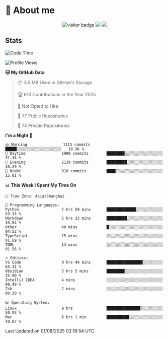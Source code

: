 <!-- ![](https://youpai.roccoshi.top/img/20200804214216.png) -->

# 🧐 About me
 
<p align="center">
<img src="https://visitor-badge.laobi.icu/badge?page_id=Lincest.Lincest&title=hits" alt="visitor badge"/>
<a href="mailto:imroccoshi@gmail.com"><img src="https://img.shields.io/badge/gmail-imroccoshi%40gmail.com-red"></a>
<a href="https://blog.roccoshi.top"><img src="https://img.shields.io/badge/blog-roccoshi-green"></a>
</p>

## Stats

<!--START_SECTION:waka-->
![Code Time](http://img.shields.io/badge/Code%20Time-2%2C608%20hrs%2026%20mins-blue)

![Profile Views](http://img.shields.io/badge/Profile%20Views-1-blue)

**🐱 My GitHub Data** 

> 📦 3.5 MB Used in GitHub's Storage 
 > 
> 🏆 610 Contributions in the Year 2025
 > 
> 🚫 Not Opted to Hire
 > 
> 📜 77 Public Repositories 
 > 
> 🔑 74 Private Repositories 
 > 
**I'm a Night 🦉** 

```text
🌞 Morning                1113 commits        █████░░░░░░░░░░░░░░░░░░░░   18.36 % 
🌆 Daytime                1900 commits        ████████░░░░░░░░░░░░░░░░░   31.34 % 
🌃 Evening                2139 commits        █████████░░░░░░░░░░░░░░░░   35.29 % 
🌙 Night                  910 commits         ████░░░░░░░░░░░░░░░░░░░░░   15.01 % 
```


📊 **This Week I Spent My Time On** 

```text
🕑︎ Time Zone: Asia/Shanghai

💬 Programming Languages: 
Python                   7 hrs 59 mins       █████████████░░░░░░░░░░░░   53.15 % 
Markdown                 5 hrs 23 mins       █████████░░░░░░░░░░░░░░░░   35.84 % 
Other                    40 mins             █░░░░░░░░░░░░░░░░░░░░░░░░   04.52 % 
TypeScript               15 mins             ░░░░░░░░░░░░░░░░░░░░░░░░░   01.69 % 
TOML                     14 mins             ░░░░░░░░░░░░░░░░░░░░░░░░░   01.56 % 

🔥 Editors: 
VS Code                  9 hrs 49 mins       ████████████████░░░░░░░░░   65.31 % 
Obsidian                 5 hrs 5 mins        ████████░░░░░░░░░░░░░░░░░   33.90 % 
IntelliJ IDEA            4 mins              ░░░░░░░░░░░░░░░░░░░░░░░░░   00.49 % 
Zsh                      2 mins              ░░░░░░░░░░░░░░░░░░░░░░░░░   00.30 % 

💻 Operating System: 
Linux                    9 hrs               ███████████████░░░░░░░░░░   59.93 % 
Mac                      6 hrs 1 min         ██████████░░░░░░░░░░░░░░░   40.07 % 
```


 Last Updated on 01/08/2025 02:16:54 UTC
<!--END_SECTION:waka-->


